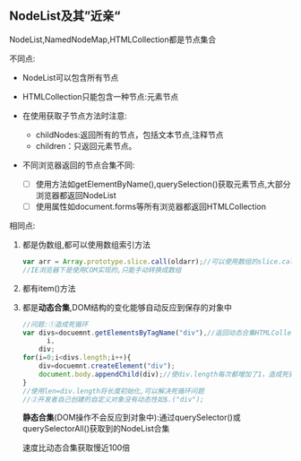## NodeList及其”近亲“

NodeList,NamedNodeMap,HTMLCollection都是节点集合

不同点:

- NodeList可以包含所有节点
- HTMLCollection只能包含一种节点:元素节点
- 在使用获取子节点方法时注意:

  - childNodes:返回所有的节点，包括文本节点,注释节点
  - children：只返回元素节点。
- 不同浏览器返回的节点合集不同:

  - [ ] 使用方法如getElementByName(),querySelection()获取元素节点,大部分浏览器都返回NodeList
  - [ ] 使用属性如document.forms等所有浏览器都返回HTMLCollection

相同点:

1. 都是伪数组,都可以使用数组索引方法

   ```JavaScript
   var arr = Array.prototype.slice.call(oldarr);//可以使用数组的slice.call()转换为数组
   //IE浏览器下是使用COM实现的,只能手动转换成数组
   ```

2. 都有item()方法

3. 都是**动态合集**,DOM结构的变化能够自动反应到保存的对象中

   ```javascript
   //问题:①造成死循环
   var divs=docuemnt.getElementsByTagName("div"),//返回动态合集HTMLCollection
         i,
       div;
   for(i=0;i<divs.length;i++){
       div=docuemnt.createElement("div");
       document.body.appendChild(div);//使div.length每次都增加了1，造成死循环
   }    
   //使用len=div.length将长度初始化,可以解决死循环问题
   //②开发者自己创建的自定义对象没有动态性如$.("div");
   ```

   **静态合集**(DOM操作不会反应到对象中):通过querySelector()或querySelectorAll()获取到的NodeList合集

   速度比动态合集获取慢近100倍


